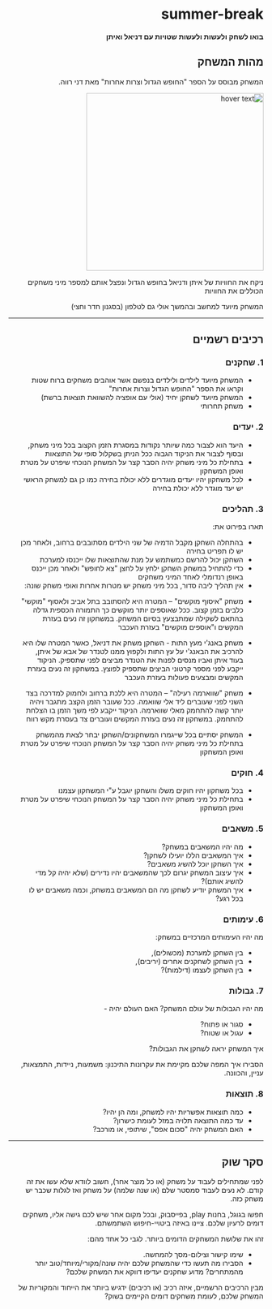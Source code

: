 
<div dir='rtl' lang='he'>

# summer-break

**בואו לשחק ולעשות ולעשות שטויות עם דניאל ואיתן**

## מהות המשחק

המשחק מבוסס על הספר "החופש הגדול וצרות אחרות" מאת דני רווה.
  
 <img src="https://simania.co.il/bookimages/covers0/1136.jpg" width="350" title="hover text">
  
ניקח את החוויות של איתן ודניאל בחופש הגדול ונפצל אותם למספר מיני משחקים הכוללים את החוויות

המשחק מיועד למחשב ובהמשך אולי גם לטלפון (בסגנון חדר וחצי)

---


## רכיבים רשמיים


### 1. שחקנים

* המשחק מיועד לילדים ולילדים בנפשם אשר אוהבים משחקים ברוח שטות וקראו את הספר "החופש הגדול וצרות אחרות"
* המשחק מיועד לשחקן יחיד (אולי עם אופציה להשוואת תוצאות ברשת)
* משחק תחרותי 

### 2. יעדים

* היעד הוא לצבור כמה שיותר נקודות במסגרת הזמן הקצוב בכל מיני משחק, ובסוף לצבור את הניקוד הגבוה ככל הניתן בשקלול סופי של התוצאות
* בתחילת כל מיני משחק יהיה הסבר קצר על המשחק הנוכחי שיפרט על מטרת ואופן המשחקון 
* לכל משחקון יהיו יעדים מוגדרים ללא יכולת בחירה כמו כן גם למשחק הראשי יש יעד מוגדר ללא יכולת בחירה

### 3. תהליכים

תארו בפירוט את:

* בהתחלה השחקן מקבל הדמיה של שני הילדים מסתובבים ברחוב, ולאחר מכן יש לו תפריט בחירה
* השחקן יכול להרשם כמשתמש על מנת שהתוצאות שלו ייכנסו למערכת
* כדי להתחיל במשחק השחקן ילחץ על לחצן "צא לחופש" ולאחר מכן ייכנס באופן רנדומלי לאחד המיני משחקים
*	אין תהליך ליבה סדור, בכל מיני משחק יש מטרות אחרות ואופי משחק שונה:
-	משחק "איסוף מוקשים" – המטרה היא להסתובב בתל אביב ולאסוף "מוקשי" כלבים בזמן קצוב.
ככל שאוספים יותר מוקשים כך התמורה הכספית גדלה בהתאם לשקילה שמתבצעץ בסיום המשחק.
במשחקון זה נעים בעזרת המקשים ו"אוספים מוקשים" בעזרת העכבר

-	משחק באנג'י מעץ התות  -  השחקן משחק את דניאל, כאשר המטרה שלו היא להרכיב את הבאנג'י על עץ התות ולקפוץ ממנו לטנדר של אבא של איתן, בעוד איתן ואביו מנסים לפנות את הטנדר מביצים לפני שתספיק.
הניקוד ייקבע לפני מספר קרטוני הביצים שתספיק לפוצץ.
במשחקון זה נעים בעזרת המקשים ומבצעים פעולות בעזרת העכבר

-	משחק "שווארמה רעילה" – המטרה היא ללכת ברחוב ולחמוק למדרכה בצד השני לפני שעוברים ליד אלי שוואמה.
ככל שעובר הזמן הקצב מתגבר ויהיה יותר קשה להתחמק מאלי שווארמה.
הניקוד ייקבע לפי משך הזמן בו הצלחת להתחמק.
במשחקון זה נעים בעזרת המקשים ועוברים צד בעסרת מקש רווח

*	המשחק יסתיים בכל שייגמרו המשחקונים/השחקן יבחר לצאת מהמשחק
בתחילת כל מיני משחק יהיה הסבר קצר על המשחק הנוכחי שיפרט על מטרת ואופן המשחקון 

### 4. חוקים

* בכל משחקון יהיו חוקים משלו והשחקן יוגבל ע"י המשחקון עצמנו
* בתחילת כל מיני משחק יהיה הסבר קצר על המשחק הנוכחי שיפרט על מטרת ואופן המשחקון


### 5. משאבים

* מה יהיו המשאבים במשחק?
* איך המשאבים הללו יועילו לשחקן?
* איך השחקן יוכל להשיג משאבים?
* איך עיצוב המשחק יגרום לכך שהמשאבים יהיו נדירים (שלא יהיה קל מדי להשיג אותם)?
* איך המשחק יודיע לשחקן מה הם המשאבים במשחק, וכמה משאבים יש לו בכל רגע?

### 6. עימותים

מה יהיו העימותים המרכזיים במשחק:

* בין השחקן למערכת (מכשולים),
* בין השחקן לשחקנים אחרים (יריבים),
* בין השחקן לעצמו (דילמות)? 


### 7. גבולות

מה יהיו הגבולות של עולם המשחק? האם העולם יהיה - 
* סגור או פתוח?
*  עגול או שטוח? 

 איך המשחק יראה לשחקן את הגבולות? 
 
 הסבירו איך המפה שלכם מקיימת את עקרונות התיכנון: משמעות, ניידות, התמצאות, עניין, והכוונה.


### 8. תוצאות

* כמה תוצאות אפשריות יהיו למשחק, ומה הן יהיו? 
* עד כמה התוצאה תלויה במזל לעומת כישרון? 
* האם המשחק יהיה "סכום אפס", שיתופי, או מורכב?

---

## סקר שוק

לפני שמתחילים לעבוד על משחק (או כל מוצר אחר), חשוב לוודא שלא עשו את זה קודם. לא נעים לעבוד סמסטר שלם (או שנה שלמה) על משחק ואז לגלות שכבר יש משחק כזה. 

חפשו בגוגל, בחנות play, בפייסבוק, ובכל מקום אחר שיש לכם גישה אליו, משחקים דומים לרעיון שלכם. ציינו באיזה ביטויי-חיפוש השתמשתם.

זהו את שלושת המשחקים הדומים ביותר. לגבי כל אחד מהם:

* שימו קישור וצילום-מסך להמחשה.
* הסבירו מה תעשו כדי שהמשחק שלכם יהיה שונה/מקורי/מיוחד/טוב יותר מהמתחרים?  מדוע שחקנים יעדיפו דווקא את המשחק שלכם?

מבין הרכיבים הרשמיים, 
איזה רכיב (או רכיבים) ידגיש ביותר את הייחוד והמקוריות של המשחק שלכם, לעומת משחקים דומים הקיימים בשוק?


</div>
